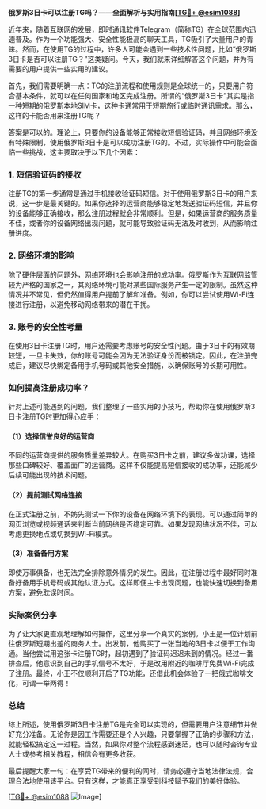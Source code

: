 **俄罗斯3日卡可以注册TG吗？——全面解析与实用指南[[TG💪+ @esim1088](https://t.me/s/esim1088)]**

近年来，随着互联网的发展，即时通讯软件Telegram（简称TG）在全球范围内迅速普及。作为一个功能强大、安全性能极高的聊天工具，TG吸引了大量用户的青睐。然而，在使用TG的过程中，许多人可能会遇到一些技术性问题，比如“俄罗斯3日卡是否可以注册TG？”这类疑问。今天，我们就来详细解答这个问题，并为有需要的用户提供一些实用的建议。

首先，我们需要明确一点：TG的注册流程和使用规则是全球统一的，只要用户符合基本条件，就可以在任何国家和地区完成注册。所谓的“俄罗斯3日卡”其实是指一种短期的俄罗斯本地SIM卡，这种卡通常用于短期旅行或临时通讯需求。那么，这样的卡能否用来注册TG呢？

答案是可以的。理论上，只要你的设备能够正常接收短信验证码，并且网络环境没有特殊限制，使用俄罗斯3日卡是可以成功注册TG的。不过，实际操作中可能会面临一些挑战，这主要取决于以下几个因素：

### 1. 短信验证码的接收

注册TG的第一步通常是通过手机接收验证码短信。对于使用俄罗斯3日卡的用户来说，这一步是最关键的。如果你选择的运营商能够稳定地发送验证码短信，并且你的设备能够正确接收，那么注册过程就会非常顺利。但是，如果运营商的服务质量不佳，或者你的设备网络出现问题，就可能导致验证码无法及时收到，从而影响注册进度。

### 2. 网络环境的影响

除了硬件层面的问题外，网络环境也会影响注册的成功率。俄罗斯作为互联网监管较为严格的国家之一，其网络环境可能对某些国际服务产生一定的限制。虽然这种情况并不常见，但仍然值得用户提前了解和准备。例如，你可以尝试使用Wi-Fi连接进行注册，以避免移动网络带来的潜在干扰。

### 3. 账号的安全性考量

在使用3日卡注册TG时，用户还需要考虑账号的安全性问题。由于3日卡的有效期较短，一旦卡失效，你的账号可能会因为无法验证身份而被锁定。因此，在注册完成后，建议尽快绑定备用手机号码或其他安全措施，以确保账号的长期可用性。

### 如何提高注册成功率？

针对上述可能遇到的问题，我们整理了一些实用的小技巧，帮助你在使用俄罗斯3日卡注册TG时更加得心应手：

#### （1）选择信誉良好的运营商

不同的运营商提供的服务质量差异较大。在购买3日卡之前，建议多做功课，选择那些口碑较好、覆盖面广的运营商。这样不仅能提高短信接收的成功率，还能减少后续可能出现的技术问题。

#### （2）提前测试网络连接

在正式注册之前，不妨先测试一下你的设备在网络环境下的表现。可以通过简单的网页浏览或视频通话来判断当前网络是否稳定可靠。如果发现网络状况不佳，可以考虑更换地点或切换到Wi-Fi模式。

#### （3）准备备用方案

即使万事俱备，也无法完全排除意外情况的发生。因此，在注册过程中最好同时准备好备用手机号码或其他认证方式。这样即便主卡出现问题，也能快速切换到备用方案，避免耽误时间。

### 实际案例分享

为了让大家更直观地理解如何操作，这里分享一个真实的案例。小王是一位计划前往俄罗斯短期出差的商务人士。出发前，他购买了一张当地的3日卡以便于工作沟通。当他尝试用这张卡注册TG时，起初遇到了验证码迟迟未到的情况。经过一番排查后，他意识到自己的手机信号不太好，于是改用附近的咖啡厅免费Wi-Fi完成了注册。最终，小王不仅顺利开启了TG功能，还借此机会体验了一把俄式咖啡文化，可谓一举两得！

### 总结

综上所述，使用俄罗斯3日卡注册TG是完全可以实现的，但需要用户注意细节并做好充分准备。无论你是因工作需要还是个人兴趣，只要掌握了正确的步骤和方法，就能轻松搞定这一过程。当然，如果你对整个流程感到迷茫，也可以随时咨询专业人士或参考相关教程，相信会有更多收获。

最后提醒大家一句：在享受TG带来的便利的同时，请务必遵守当地法律法规，合理合法地使用该平台。只有这样，才能真正享受到科技赋予我们的美好体验。

[[TG💪+ @esim1088](https://t.me/s/esim1088) ![Image](https://i.postimg.cc/4NQfJmqS/Snipaste-2025-05-13-00-14-12.png)]